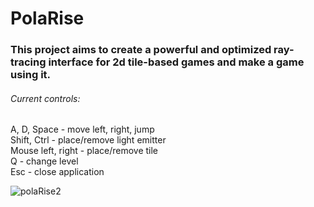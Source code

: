 # PolaRise

### This project aims to create a powerful and optimized ray-tracing interface for 2d tile-based games and make a game using it.

###### Current controls:
A, D, Space - move left, right, jump<br/>
Shift, Ctrl - place/remove light emitter<br/>
Mouse left, right - place/remove tile<br/>
Q - change level<br/>
Esc - close application<br/>

![polaRise2](https://user-images.githubusercontent.com/55507150/77239556-24f9e700-6bed-11ea-98a8-ffb2435e67e0.png)
